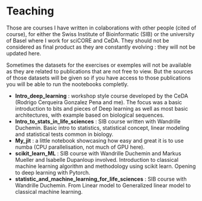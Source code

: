 # Teaching

Those are courses I have written in colaborations with other people (cited of course), for either the Swiss Institute of Bioinformatic (SIB) or the university of Basel where I work for sciCORE and CeDA. They should not be considered as final product as they are constantly evolving : they will not be updated here.

Sometimes the datasets for the exercises or exemples will not be available as they are related to publications that are not free to view. But the sources of those datasets will be given so if you have access to those publications you will be able to run the nootebooks completly.

- **Intro_deep_learning** : workshop style course developed by the CeDA (Rodrigo Cerqueira Gonzalez Pena and me). The focus was a basic introduction to bits and pieces of Deep learning as well as most basic architectures, with example based on biological sequences. 
- **Intro_to_stats_in_life_sciences** : SIB course written with Wandrille Duchemin. Basic intro to statistics, statistical concept, linear modeling and statistical tests common in biology.
- **My_jit** : a little notebook showcasing how easy and great it is to use numba (CPU parallelisation, not much of GPU here).
- **scikit_learn_ML** : SIB course with Wandrille Duchemin and Markus Mueller and Isabelle Dupanloup involved. Introduction to classical machine learning algorithm and methodology using scikit learn. Opening to deep learning with Pytorch.
- **statistic_and_machine_learning_for_life_sciences** : SIB course with Wandrille Duchemin. From Linear model to Generalized linear model to classical machine learning. 

